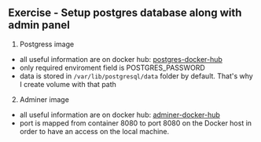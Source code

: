 ## Exercise - Setup postgres database along with admin panel

1. Postgress image
 * all useful information are on docker hub: [postgres-docker-hub](https://hub.docker.com/_/postgres)
 * only required enviroment field is POSTGRES_PASSWORD
 * data is stored in `/var/lib/postgresql/data` folder by default. That's why I create volume with that path

2. Adminer image
* all useful information are on docker hub: [adminer-docker-hub](https://hub.docker.com/_/adminer)
* port is mapped from container 8080 to port 8080 on the Docker host in order to have an access on the local machine.